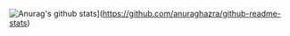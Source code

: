 ![Anurag's github stats](https://github-readme-stats.vercel.app/api?username=comet-z_icons=true&theme=tokyonight)](https://github.com/anuraghazra/github-readme-stats)


